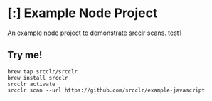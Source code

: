 # [:] Example Node Project

An example node project to demonstrate [srcclr](https://www.srcclr.com) scans.
test1
## Try me!

```
brew tap srcclr/srcclr
brew install srcclr
srcclr activate
srcclr scan --url https://github.com/srcclr/example-javascript
```

